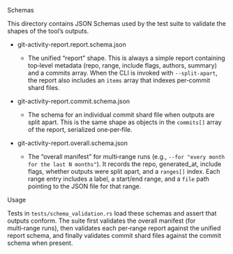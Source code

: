 Schemas

This directory contains JSON Schemas used by the test suite to validate the shapes of the tool’s outputs.

- git-activity-report.report.schema.json
  - The unified “report” shape. This is always a simple report containing top‑level metadata (repo, range, include flags, authors, summary) and a commits array. When the CLI is invoked with `--split-apart`, the report also includes an `items` array that indexes per‑commit shard files.

- git-activity-report.commit.schema.json
  - The schema for an individual commit shard file when outputs are split apart. This is the same shape as objects in the `commits[]` array of the report, serialized one‑per‑file.

- git-activity-report.overall.schema.json
  - The “overall manifest” for multi‑range runs (e.g., `--for "every month for the last N months"`). It records the repo, generated_at, include flags, whether outputs were split apart, and a `ranges[]` index. Each range entry includes a label, a start/end range, and a `file` path pointing to the JSON file for that range.

Usage

Tests in `tests/schema_validation.rs` load these schemas and assert that outputs conform. The suite first validates the overall manifest (for multi‑range runs), then validates each per‑range report against the unified report schema, and finally validates commit shard files against the commit schema when present.
